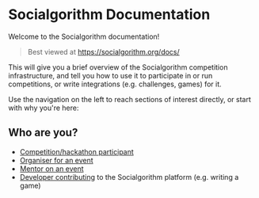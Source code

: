 # Socialgorithm Documentation

Welcome to the Socialgorithm documentation! 

> Best viewed at https://socialgorithm.org/docs/

This will give you a brief overview of the Socialgorithm competition infrastructure, and tell you how to use it to participate in or run competitions, or write integrations (e.g. challenges, games) for it.

Use the navigation on the left to reach sections of interest directly, or start with why you're here:

## Who are you?

* [Competition/hackathon participant](sections/participate)
* [Organiser for an event](sections/organise)
* [Mentor on an event](sections/mentor)
* [Developer contributing](sections/develop) to the Socialgorithm platform (e.g. writing a game)